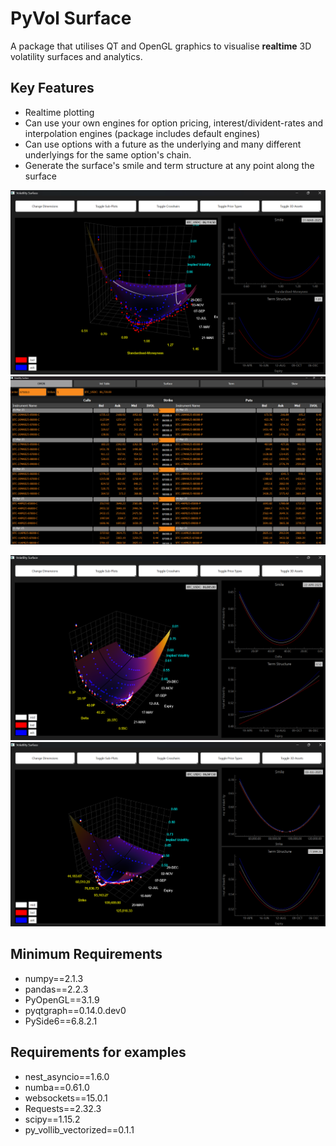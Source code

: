 # PyVol Surface

A package that utilises QT and OpenGL graphics to visualise **realtime** 3D volatility surfaces and analytics.

Key Features
-------------
- Realtime plotting
- Can use your own engines for option pricing, interest/divident-rates and interpolation engines (package includes default engines)
- Can use options with a future as the underlying and many different underlyings for the same option's chain.
- Generate the surface's smile and term structure at any point along the surface

![alt text](surface_screenshots/Screenshot%202025-03-20%20140758.png)
![alt_text](https://github.com/ted-love/py_vol_surface/blob/main/surface_screenshots/Screenshot%202025-03-25%20172036.png)

![alt text](surface_screenshots/Screenshot%202025-03-20%20140241.png)
![alt text](surface_screenshots/Screenshot%202025-03-20%20140213.png)


Minimum Requirements
--------------------
* numpy==2.1.3
* pandas==2.2.3
* PyOpenGL==3.1.9
* pyqtgraph==0.14.0.dev0
* PySide6==6.8.2.1

Requirements for examples
-------------------------
* nest_asyncio==1.6.0
* numba==0.61.0
* websockets==15.0.1
* Requests==2.32.3
* scipy==1.15.2
* py_vollib_vectorized==0.1.1

